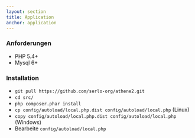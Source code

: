 ```yaml
---
layout: section
title: Application
anchor: application
---
```


### Anforderungen
* PHP 5.4+
* Mysql 6+

### Installation
* `git pull https://github.com/serlo-org/athene2.git`
* `cd src/`
* `php composer.phar install`
* `cp config/autoload/local.php.dist config/autoload/local.php` (Linux)
* `copy config/autoload/local.php.dist config/autoload/local.php` (Windows)
* Bearbeite `config/autoload/local.php`